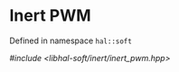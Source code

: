 # Inert PWM

Defined in namespace `hal::soft`

*#include <libhal-soft/inert/inert_pwm.hpp>*

```{doxygenclass} hal::soft::inert_pwm
```